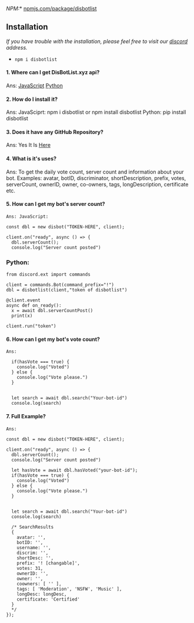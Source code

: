 *NPM:** [npmjs.com/package/disbotlist](https://www.npmjs.com/package/disbotlist/)<br>

## Installation
*If you have trouble with the installation, please feel free to visit our [discord](https://discord.gg/c96hPfyWQd) address.*
- `npm i disbotlist`

#### 1. Where can I get DisBotList.xyz api?
  Ans: [JavaScript](https://www.npmjs.com/package/disbotlist)
            [Python](https://pypi.org/project/disbotlist/)

#### 2. How do I install it?
  Ans: JavaSciprt: npm i disbotlist or npm install disbotlist
            Python: pip install disbotlist

#### 3. Does it have any GitHub Repository?
  Ans: Yes It Is [Here](https://github.com/disbotlist-xyz/disbotlist-api)

#### 4. What is it's uses?
  Ans: To get the daily vote count, server count and information about your bot.
Examples:  avatar, botID, discriminator, shortDescription, prefix, votes, serverCount, ownerID, owner, co-owners, tags, longDescription, certificate etc.

#### 5. How can I get my bot's server count?
  `Ans: JavaScript:`
```const disbot = require("disbotlist");
const dbl = new disbot("TOKEN-HERE", client);

client.on("ready", async () => {
  dbl.serverCount();
  console.log("Server count posted")
```
  ### Python: 
```from disbotlist import disbotlist
from discord.ext import commands

client = commands.Bot(command_prefix="!") 
dbl = disbotlist(client,"token of disbotlist")

@client.event
async def on_ready():
  x = await dbl.serverCountPost()
  print(x)

client.run("token") 
```

#### 6. How can I get my bot's vote count?
  `Ans:`
```let hasVote = await dbl.hasVoted("Your-bot-id");
  if(hasVote === true) {
    console.log("Voted")
  } else {
    console.log("Vote please.")
  }
  
  
  let search = await dbl.search("Your-bot-id")
  console.log(search)
```

#### 7. Full Example?
  `Ans:`
```const disbot = require("disbotlist");
const dbl = new disbot("TOKEN-HERE", client);

client.on("ready", async () => {
  dbl.serverCount();
  console.log("Server count posted")
  
  let hasVote = await dbl.hasVoted("your-bot-id");
  if(hasVote === true) {
    console.log("Voted")
  } else {
    console.log("Vote please.")
  }
  
  
  let search = await dbl.search("Your-bot-id")
  console.log(search)

  /* SearchResults
  {
    avatar: '',
    botID: '',
    username: '',
    discrim: '',
    shortDesc: '',
    prefix: '! [changable]',
    votes: 31,
    ownerID: '',
    owner: '',
    coowners: [ '' ],
    tags: [ 'Moderation', 'NSFW', 'Music' ],
    longDesc: longDesc,
    certificate: 'Certified'
  }
  */
});
```
